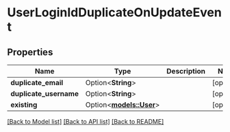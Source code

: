 # UserLoginIdDuplicateOnUpdateEvent

## Properties

Name | Type | Description | Notes
------------ | ------------- | ------------- | -------------
**duplicate_email** | Option<**String**> |  | [optional]
**duplicate_username** | Option<**String**> |  | [optional]
**existing** | Option<[**models::User**](User.md)> |  | [optional]

[[Back to Model list]](../README.md#documentation-for-models) [[Back to API list]](../README.md#documentation-for-api-endpoints) [[Back to README]](../README.md)


